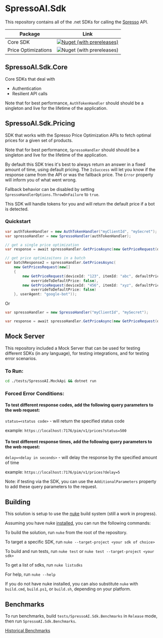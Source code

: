 # SpressoAI.Sdk

This repository contains all of the .net SDKs for calling the [Spresso](https://www.spresso.com/) API.


| Package | Link |
|---------|------|
| Core SDK | [![Nuget (with prereleases)](https://img.shields.io/nuget/vpre/SpressoAI.Sdk.Core)](https://www.nuget.org/packages/SpressoAI.Sdk.Core) |
| Price Optimizations | ![Nuget (with prereleases)](https://img.shields.io/nuget/vpre/SpressoAI.Sdk.Pricing) |


## SpressoAI.Sdk.Core
Core SDKs that deal with
* Authentication
* Resilient API calls

Note that for best performance, `AuthTokenHandler` should should be a singleton and live for the lifetime of the application.

## SpressoAI.Sdk.Pricing
SDK that works with the Spresso Price Optimization APIs to fetch optimal prices for a given set of products.

Note that for best performance, `SpressoHandler` should should be a singleton and live for the lifetime of the application.

By default this SDK tries it's best to always return an answer in a fixed amount of time, using default pricing.  The `IsSuccess` will let you know if the response came from the API or was the fallback price.  The `Error` property will inform you of what went wrong.

Fallback behavior can be disabled by setting `SpressoHandlerOptions.ThrowOnFailure` to `true`.

This SDK will handle tokens for you and will return the default price if a bot is detected.

### Quickstart
```csharp
var authTokenHandler = new AuthTokenHandler("myClientId", "mySecret");
var spressoHandler = new SpressoHandler(authTokenHandler);

// get a single price optimization
var response = await spressoHandler.GetPriceAsync(new GetPriceRequest(deviceId: "device123", itemId: "itemId42", defaultPrice: 9.99m, userId: "9635345345534ad3", overrideToDefaultPrice: false, userAgent: "Mozilla/5.0 (Windows NT 10.0; Win64; x64) AppleWebKit/537.36 (KHTML, like Gecko) Chrome/109.0.0.0 Safari/537.36"));

// get price optimizaitons in a batch
var batchResponse2 = spressoHandler.GetPricesAsync(
    new GetPricesRequest(new[]
    {
        new GetPriceRequest(deviceId: "123", itemId: "abc", defaultPrice: 19.99m, userId: "u42",
            overrideToDefaultPrice: false),
        new GetPriceRequest(deviceId: "456", itemId: "xyz", defaultPrice: 11.99m, userId: "u42",
            overrideToDefaultPrice: false)
    }, userAgent: "google-bot"));

```
Or

```csharp
var spressoHandler = new SpressoHandler("myClientId", "mySecret");

var response = await spressoHandler.GetPriceAsync(new GetPriceRequest(deviceId: "device123", itemId: "itemId42", defaultPrice: 9.99m, userId: "9635345345534ad3", overrideToDefaultPrice: false);

```

## Mock Server
This repository included a Mock Server that can be used for testing different SDKs (in any language), for testing integrations, and for testing error scenarios.

### To Run:
``` bash
cd ./tests/SpressoAI.MockApi && dotnet run
```

### Forced Error Conditions:
#### To test different response codes, add the following query parameters to the web request:
`status=<status code>` - will return the specified status code

example: `https://localhost:7176/pim/v1/prices?status=500`

#### To test different response times, add the following query parameters to the web request:
`delay=<delay in seconds>` - will delay the response by the specified amount of time

example: `https://localhost:7176/pim/v1/prices?delay=5`

Note: if testing via the SDK, you can use the `AdditionalParameters` property to add these query parameters to the request.

## Building
This solution is setup to use the [nuke](https://nuke.build/) build system (still a work in progress).

Assuming you have nuke [installed](https://nuke.build/docs/getting-started/installation/), you can run the following commands:


To build the solution, run `nuke` from the root of the repository.

To target a specific SDK, run `nuke --target-project <your sdk of choice>`

To build and run tests, run `nuke test` or `nuke test --target-project <your sdk>`

To get a list of sdks, run `nuke listsdks`

For help, run `nuke --help`

If you do not have nuke installed, you can also substitute `nuke` with `build.cmd`, `build.ps1`, or `build.sh`, depending on your platform.

## Benchmarks
To run benchmarks, build `tests/SpressoAI.Sdk.Benchmarks` in `Release` mode, then run `SpressoAI.Sdk.Benchmarks`.

[Historical Benchmarks](/tests/SpressoAI.Sdk.Benchmarks/History)
					   
